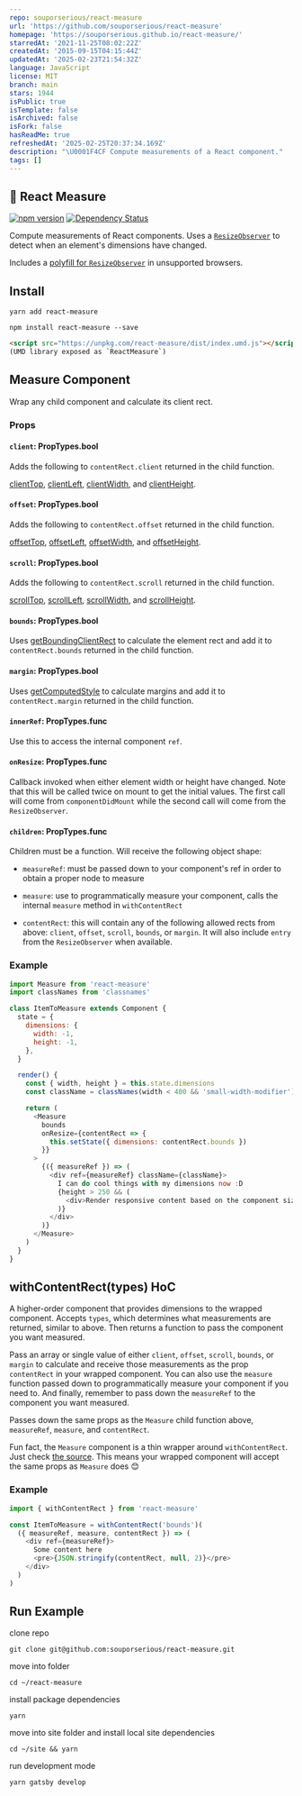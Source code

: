 ```yaml
---
repo: souporserious/react-measure
url: 'https://github.com/souporserious/react-measure'
homepage: 'https://souporserious.github.io/react-measure/'
starredAt: '2021-11-25T08:02:22Z'
createdAt: '2015-09-15T04:15:44Z'
updatedAt: '2025-02-23T21:54:32Z'
language: JavaScript
license: MIT
branch: main
stars: 1944
isPublic: true
isTemplate: false
isArchived: false
isFork: false
hasReadMe: true
refreshedAt: '2025-02-25T20:37:34.169Z'
description: "\U0001F4CF Compute measurements of a React component."
tags: []
---
```


## 📏 React Measure

[![npm version](https://badge.fury.io/js/react-measure.svg)](https://badge.fury.io/js/react-measure)
[![Dependency Status](https://david-dm.org/souporserious/react-measure.svg)](https://david-dm.org/souporserious/react-measure)

Compute measurements of React components. Uses a
[`ResizeObserver`](https://developers.google.com/web/updates/2016/10/resizeobserver)
to detect when an element's dimensions have changed.

Includes a
[polyfill for `ResizeObserver`](https://github.com/que-etc/resize-observer-polyfill)
in unsupported browsers.

## Install

`yarn add react-measure`

`npm install react-measure --save`

```html
<script src="https://unpkg.com/react-measure/dist/index.umd.js"></script>
(UMD library exposed as `ReactMeasure`)
```

## Measure Component

Wrap any child component and calculate its client rect.

### Props

#### `client`: PropTypes.bool

Adds the following to `contentRect.client` returned in the child function.

[clientTop](https://developer.mozilla.org/en-US/docs/Web/API/Element/clientTop),
[clientLeft](https://developer.mozilla.org/en-US/docs/Web/API/Element/clientLeft),
[clientWidth](https://developer.mozilla.org/en-US/docs/Web/API/Element/clientWidth),
and
[clientHeight](https://developer.mozilla.org/en-US/docs/Web/API/Element/clientHeight).

#### `offset`: PropTypes.bool

Adds the following to `contentRect.offset` returned in the child function.

[offsetTop](https://developer.mozilla.org/en-US/docs/Web/API/HTMLElement/offsetTop),
[offsetLeft](https://developer.mozilla.org/en-US/docs/Web/API/HTMLElement/offsetLeft),
[offsetWidth](https://developer.mozilla.org/en-US/docs/Web/API/HTMLElement/offsetWidth),
and
[offsetHeight](https://developer.mozilla.org/en-US/docs/Web/API/HTMLElement/offsetHeight).

#### `scroll`: PropTypes.bool

Adds the following to `contentRect.scroll` returned in the child function.

[scrollTop](https://developer.mozilla.org/en-US/docs/Web/API/Element/scrollTop),
[scrollLeft](https://developer.mozilla.org/en-US/docs/Web/API/Element/scrollLeft),
[scrollWidth](https://developer.mozilla.org/en-US/docs/Web/API/Element/scrollWidth),
and
[scrollHeight](https://developer.mozilla.org/en-US/docs/Web/API/Element/scrollHeight).

#### `bounds`: PropTypes.bool

Uses
[getBoundingClientRect](https://developer.mozilla.org/en-US/docs/Web/API/Element/getBoundingClientRect)
to calculate the element rect and add it to `contentRect.bounds` returned in the
child function.

#### `margin`: PropTypes.bool

Uses
[getComputedStyle](https://developer.mozilla.org/en-US/docs/Web/API/Window/getComputedStyle)
to calculate margins and add it to `contentRect.margin` returned in the child
function.

#### `innerRef`: PropTypes.func

Use this to access the internal component `ref`.

#### `onResize`: PropTypes.func

Callback invoked when either element width or height have changed. Note that this will be called twice on mount to get the initial values. The first call will come from `componentDidMount` while the second call will come from the `ResizeObserver`.

#### `children`: PropTypes.func

Children must be a function. Will receive the following object shape:

- `measureRef`: must be passed down to your component's ref in order to obtain a
  proper node to measure

- `measure`: use to programmatically measure your component, calls the internal
  `measure` method in `withContentRect`

- `contentRect`: this will contain any of the following allowed rects from
  above: `client`, `offset`, `scroll`, `bounds`, or `margin`. It will also
  include `entry` from the `ResizeObserver` when available.

### Example

```javascript
import Measure from 'react-measure'
import classNames from 'classnames'

class ItemToMeasure extends Component {
  state = {
    dimensions: {
      width: -1,
      height: -1,
    },
  }

  render() {
    const { width, height } = this.state.dimensions
    const className = classNames(width < 400 && 'small-width-modifier')

    return (
      <Measure
        bounds
        onResize={contentRect => {
          this.setState({ dimensions: contentRect.bounds })
        }}
      >
        {({ measureRef }) => (
          <div ref={measureRef} className={className}>
            I can do cool things with my dimensions now :D
            {height > 250 && (
              <div>Render responsive content based on the component size!</div>
            )}
          </div>
        )}
      </Measure>
    )
  }
}
```

## withContentRect(types) HoC

A higher-order component that provides dimensions to the wrapped component.
Accepts `types`, which determines what measurements are returned, similar to
above. Then returns a function to pass the component you want measured.

Pass an array or single value of either `client`, `offset`, `scroll`, `bounds`,
or `margin` to calculate and receive those measurements as the prop
`contentRect` in your wrapped component. You can also use the `measure` function
passed down to programmatically measure your component if you need to. And
finally, remember to pass down the `measureRef` to the component you want
measured.

Passes down the same props as the `Measure` child function above, `measureRef`,
`measure`, and `contentRect`.

Fun fact, the `Measure` component is a thin wrapper around `withContentRect`.
Just check
[the source](https://github.com/souporserious/react-measure/blob/master/src/Measure.js).
This means your wrapped component will accept the same props as `Measure` does
😊

### Example

```javascript
import { withContentRect } from 'react-measure'

const ItemToMeasure = withContentRect('bounds')(
  ({ measureRef, measure, contentRect }) => (
    <div ref={measureRef}>
      Some content here
      <pre>{JSON.stringify(contentRect, null, 2)}</pre>
    </div>
  )
)
```

## Run Example

clone repo

`git clone git@github.com:souporserious/react-measure.git`

move into folder

`cd ~/react-measure`

install package dependencies

`yarn`

move into site folder and install local site dependencies

`cd ~/site && yarn`

run development mode

`yarn gatsby develop`
